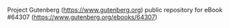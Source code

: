 Project Gutenberg (https://www.gutenberg.org) public repository for
eBook #64307 (https://www.gutenberg.org/ebooks/64307)
